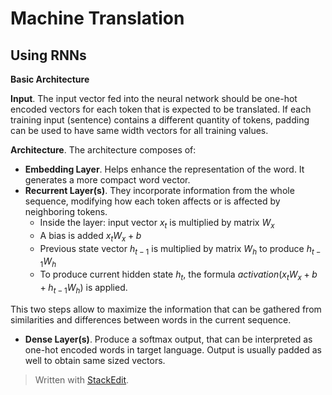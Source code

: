 # Machine Translation

## Using RNNs

**Basic Architecture**

**Input**. The input vector fed into the neural network should be one-hot encoded vectors for each token that is expected to be translated. If each training input (sentence) contains a different quantity of tokens, padding can be used to have same width vectors for all training values.

**Architecture**. The architecture composes of: 
- **Embedding Layer**. Helps enhance the representation of the word. It generates a more compact word vector. 
- **Recurrent Layer(s)**. They incorporate information from the whole sequence, modifying how each token affects or is affected by neighboring tokens.
	- Inside the layer: input vector $x_t$ is multiplied by matrix $W_x$
	- A bias is added $x_tW_x + b$
	- Previous state vector $h_{t-1}$ is multiplied by matrix $W_h$ to produce $h_{t-1}W_h$
	- To produce current hidden state $h_t$, the formula $activation(x_tW_x + b + h_{t-1}W_h)$ is applied.

This two steps allow to maximize the information that can be gathered from similarities and differences between words in the current sequence. 



- **Dense Layer(s)**. Produce a softmax output, that can be interpreted as one-hot encoded words in target language. Output is usually padded as well to obtain same sized vectors.


> Written with [StackEdit](https://stackedit.io/).
<!--stackedit_data:
eyJoaXN0b3J5IjpbMjA5NjU4NTc4Nl19
-->